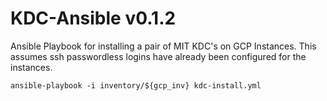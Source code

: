 KDC-Ansible v0.1.2
==================

Ansible Playbook for installing a pair of MIT KDC's on GCP Instances. 
This assumes ssh passwordless logins have already been configured 
for the instances.

```
ansible-playbook -i inventory/${gcp_inv} kdc-install.yml
```

